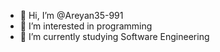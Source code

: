 - 👋 Hi, I’m @Areyan35-991
- 👀 I’m interested in programming 
- 🌱 I’m currently studying Software Engineering 

<!---
Areyan35-991/Areyan35-991 is a ✨ special ✨ repository because its `README.md` (this file) appears on your GitHub profile.
You can click the Preview link to take a look at your changes.
--->
